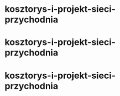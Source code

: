 # kosztorys-i-projekt-sieci-przychodnia
# kosztorys-i-projekt-sieci-przychodnia
# kosztorys-i-projekt-sieci-przychodnia
